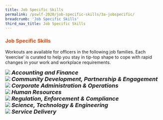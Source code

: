 ```yaml
---
title: Job Specific Skills
permalink: /pswlf-2020/job-specific-skills/3a-jobspecific/
breadcrumb: 'Job Specific Skills'
third_nav_title: Job Specific Skills
---
```

### <font color="orangered"><b>Job Specific Skills</b></font>
Workouts are available for officers in the following job families. Each ‘exercise’ is curated to help you stay in tip-top shape to cope with rapid changes in your work and workplace requirements.<br>

<div class="row">
    <div class="col is-3">
	     <figure style="margin:0;">		     
	    <a href="/pswlf-2020/job-specific-skills/3b-accounting/"><img src="/images/accounting.jpg"></a>
		 <font size="4"><b><i>Accounting and Finance</i></b></font>     
		</figure>
    </div>
    <div class="col is-3">
	    <figure style="margin:0;">
	    <a href="/pswlf-2020/job-specific-skills/3c-community/"><img src="images/communityengagement.jpg"></a>
		<font size="4"><b><i>Community Development, Partnership & Engagement</i></b></font>
		</figure>
    </div>
    <div class="col is-3">
	    <figure style="margin:0;">
	<a href="/pswlf-2020/job-specific-skills/3d-admin/"><img src="/images/admin1.jpg"></a>
		<font size="4"><b><i>Corporate Administration & Operations</i></b></font>
		</figure>
    </div>
    <div class="col is-3">
	    <figure style="margin:0;">
	    <a href="/pswlf-2020/job-specific-skills/3e-hr/"><img src="/images/humanresource.jpg"></a>
		  <font size="4"><b><i>Human Resources</i></b></font>
		</figure>
    </div>
</div>
<div class="row">
    <div class="col is-1">
	</div>
    <div class="col is-3">
	     <figure style="margin:0;">
	    <a href="/pswlf-2020/job-specific-skills/3f-regulation/"><img src="/images/regulation.jpg"></a>
		  <font size="4"><b><i>Regulation, Enforcement & Compliance</i></b></font>
		</figure>
    </div>
    <div class="col is-3">
	    <figure style="margin:0;">
	    <a href="/pswlf-2020/job-specific-skills/3g-science/"><img src="/images/science1.jpg"></a>
		  <font size="4"><b><i>Science, Technology & Engineering</i></b></font>
		</figure>
    </div>
    <div class="col is-3">
	    <figure style="margin:0;">
	    <a href="/pswlf-2020/job-specific-skills/3h-service/"><img src="/images/service2.jpg"></a>
		 <font size="4"><b><i>Service Delivery</i></b></font>
		</figure>
	</div>
    <div class="col is-2">
	</div>
</div>
